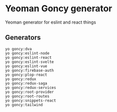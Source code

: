 # Yeoman Goncy generator
Yeoman generator for eslint and react things

## Generators
```
yo goncy:dva
yo goncy:eslint-node
yo goncy:eslint-react
yo goncy:eslint-svelte
yo goncy:eslint-vue
yo goncy:firebase-auth
yo goncy:plop-react
yo goncy:redux
yo goncy:redux-saga
yo goncy:redux-services
yo goncy:root-provider
yo goncy:root-routes
yo goncy:snippets-react
yo goncy:tailwind
```

